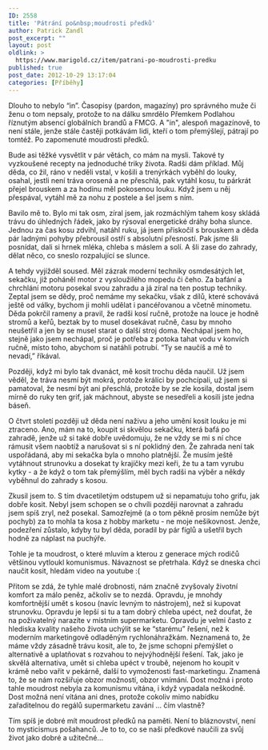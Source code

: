 ```yaml
---
ID: 2558
title: 'Pátrání po&nbsp;moudrosti předků'
author: Patrick Zandl
post_excerpt: ""
layout: post
oldlink: >
  https://www.marigold.cz/item/patrani-po-moudrosti-predku
published: true
post_date: 2012-10-29 13:17:04
categories: [Příběhy]
---
```

<p>Dlouho to nebylo “in”. Časopisy (pardon, magazíny) pro správného muže či ženu o tom nepsaly, protože to na dálku smrdělo Přemkem Podlahou říznutým absencí globálních brandů a FMCG. A "in", alespoň magazínově, to není stále, jenže stále častěji potkávám lidi, kteří o tom přemýšlejí, pátrají po tomtéž. Po zapomenuté moudrosti předků.</p>


<p>Bude asi těžké vysvětlit v pár větách, co mám na mysli. Takové ty vyzkoušené recepty na jednoduché triky života. Radši dám příklad. Můj děda, co žil, ráno v neděli vstal, v košili a trenýrkách vyběhl do louky, osahal, jestli není tráva orosená a ne přeschlá, pak vytáhl kosu, tu párkrát přejel brouskem a za hodinu měl pokosenou louku. Když jsem u něj přespával, vytáhl mě za nohu z postele a šel jsem s ním.</p>


<p>Bavilo mě to. Bylo mi tak osm, zíral jsem, jak rozmáchlým tahem kosy skládá trávu do úhledných řádek, jako by rýsoval energetické dráhy boha slunce. Jednou za čas kosu zdvihl, natáhl ruku, já jsem přiskočil s brouskem a děda pár ladnými pohyby přebrousil ostří s absolutní přesností. Pak jsme šli posnídat, dali si hrnek mléka, chleba s máslem a solí. A šli zase do zahrady, dělat něco, co sneslo rozpalující se slunce.</p>


<p>A tehdy vyjížděl soused. Měl zázrak moderní techniky osmdesátých let, sekačku, již poháněl motor z vysloužilého mopedu či čeho. Za bafání a chrchlání motoru posekal svou zahradu a já zíral na ten postup techniky. Zeptal jsem se dědy, proč nemáme my sekačku, však z dílů, které schovává ještě od války, bychom ji mohli udělat i pancéřovanou a včetně minometu. Děda pokrčil rameny a pravil, že radši kosí ručně, protože na louce je hodně stromů a keřů, beztak by to musel dosekávat ručně, času by mnoho neušetřil a jen by se musel starat o další stroj doma. Nechápal jsem ho, stejně jako jsem nechápal, proč je potřeba z potoka tahat vodu v konvích ručně, místo toho, abychom si natáhli potrubí. “Ty se naučíš a mě to nevadí,” říkával.</p>


<p>Později, když mi bylo tak dvanáct, mě kosit trochu děda naučil. Už jsem věděl, že tráva nesmí být mokrá, protože králíci by pochcípali, už jsem si pamatoval, že nesmí být ani přeschlá, protože by se zle kosila, dostal jsem mírně do ruky ten grif, jak máchnout, abyste se nesedřeli a kosili jste jedna báseň.</p>


<p>O čtvrt století později už děda není naživu a jeho umění kosit louku je mi ztraceno. Ano, mám na to, koupit si skvělou sekačku, která bafá po zahradě, jenže už si také dobře uvědomuju, že ne vždy se mi s ní chce rámusit všem naobtíž a narušovat si s ní poklidný den. Že zahrada není tak uspořádaná, aby mi sekačka byla o mnoho platnější. Že musím ještě vytáhnout strunovku a dosekat ty krajíčky mezi keři, že tu a tam vyrubu kytky - a že když o tom tak přemýšlím, měl bych radši na výběr a někdy vyběhnul do zahrady s kosou.</p>


<p>Zkusil jsem to. S tím dvacetiletým odstupem už si nepamatuju toho grifu, jak dobře kosit. Nebyl jsem schopen se o chvíli později narovnat a zahradu jsem spíš zryl, než posekal. Samozřejmě (a o tom pěkně prosím nemůže být pochyb) za to mohla ta kosa z hobby marketu - ne moje nešikovnost. Jenže, podezření zůstalo, kdyby tu byl děda, poradil by pár fíglů a ušetřil bych hodně za náplast na puchýře.</p>


<p>Tohle je ta moudrost, o které mluvím a kterou z generace mých rodičů většinou vytloukl komunismus. Návaznost se přetrhala. Když se dneska chci naučit kosit, hledám video na youtube :(</p>


<p>Přitom se zdá, že tyhle malé drobnosti, nám značně zvyšovaly životní komfort za málo peněz, ačkoliv se to nezdá. Opravdu, je mnohdy komfortnější umět s kosou (navíc levným to nástrojem), než si kupovat strunovku. Opravdu je lepší si tu a tam dobrý chleba upéct, než doufat, že na poživatelný narazíte v místním supermarketu. Opravdu je velmi často z hlediska kvality našeho života uchýlit se ke “starému” řešení, než k moderním marketingově odladěným rychlonáhražkám. Neznamená to, že máme vždy zásadně trávu kosit, ale to, že jsme schopni přemýšlet o alternativě a uplatňovat s rozvahou to nejvýhodnější řešení. Tak, jako je skvělá alternativa, umět si chleba upéct v troubě, nejenom ho koupit v krámě nebo vařit v pekárně, další to vymoženosti fast-marketingu. Znamená to, že se nám rozšiřuje obzor možností, obzor vnímání. Dost možná i proto tahle moudrost nebyla za komunismu vítána, i když vypadala neškodně. Dost možná není vítána ani dnes, protože cokoliv mimo nabídku zařaditelnou do regálů supermarketu zavání … čím vlastně?</p>


<p>Tím spíš je dobré mít moudrost předků na paměti. Není to bláznovství, není to mysticismus pošahanců. Je to to, co se naši předkové naučili za svůj život jako dobré a užitečné…</p>


<p>&nbsp;</p>
